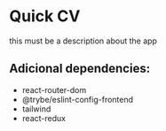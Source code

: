 # Quick CV

this must be a description about the app

## Adicional dependencies:

- react-router-dom
- @trybe/eslint-config-frontend
- tailwind
- react-redux